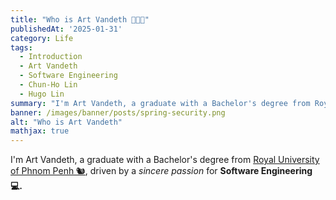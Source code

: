 ```yaml
---
title: "Who is Art Vandeth 👨🏻‍💻"
publishedAt: '2025-01-31'
category: Life
tags:
  - Introduction
  - Art Vandeth
  - Software Engineering
  - Chun-Ho Lin
  - Hugo Lin
summary: "I'm Art Vandeth, a graduate with a Bachelor's degree from Royal University of Phnom Penh (RUPP) 🐿️, driven by a sincere passion for Software Engineering 💻."
banner: /images/banner/posts/spring-security.png
alt: "Who is Art Vandeth"
mathjax: true
---
```


I'm Art Vandeth, a graduate with a Bachelor's degree from [Royal University of Phnom Penh 🐿️](https://www.rupp.edu.kh/), driven by a *sincere passion* for **Software Engineering 💻.**

